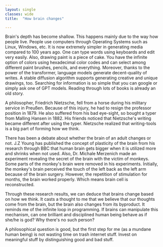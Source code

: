 ```yaml
---
layout: single
classes: wide
title:  "How brain changes"

---
```


Brain's depth has become shallow.
This happens mainly due to the way how people live.
People use computers through Operating Systems such as Linux, Windows, etc.
It is now extremely simpler in generating media compared to 100 years ago. 
One can type words using keyboards and edit very easily. 
Also, drawing paint is a piece of cake. 
You have the infinite option of colors using hexadecimal color codes and can select among different paint brushes, pencils, and everything.
Moreover, thanks to the power of the transformer, language models generate decent-quality of writes.
A stable diffusion algorithm supports generating creative and unique drawings, too.
Searching for information is so simple that you can google or simply ask one of GPT models.
Reading through lots of books is already an old story.

A philosopher, Friedrich Nietzsche, fell from a horse during his military service in Preußen.
Because of this injury, he had to resign the professor position in 1879.
He also suffered from his bad eye-sight, so bought a typer from Malling Hansen in 1882.
His friends noticed that Nietzsche's writing became different after using the typer.
Nietzsche realized that writing-tools is a big part of forming how we think.

There has been a debate about whether the brain of an adult changes or not.
J.Z Young has published the concept of plasticity of the brain from his research through BBC that human brain gets bigger when it is utilized more and shrinks when not used.
Also, Dr. Michale Merzenich made an experiment revealing the secret of the brain with the victim of monkeys.
Some parts of the monkey's brain were removed in his experiments. 
Initially, the monkey's brain perceived the touch of the left back as the left arm because of the brain surgery.
However, the repetition of stimulation for months, the brain worked properly. 
Which means brain cell is reconstructed.

Through these research results, we can deduce that brains change based on how we think.
It casts a thought to me that we believe that our thoughts come from the brain, but the brain also changes from its byproduct.
It reminds me of the infinite loop in programming.
If brains can manipulate this mechanism, can one brilliant and disciplined human being behave as if she/he is god?
Why there's no such person?

A philosophical question is good, but the first step for me (as a mundane human being) is not wasting time on trash internet stuff.
Invest on meaningful stuff by distinguishing good and bad stuff.